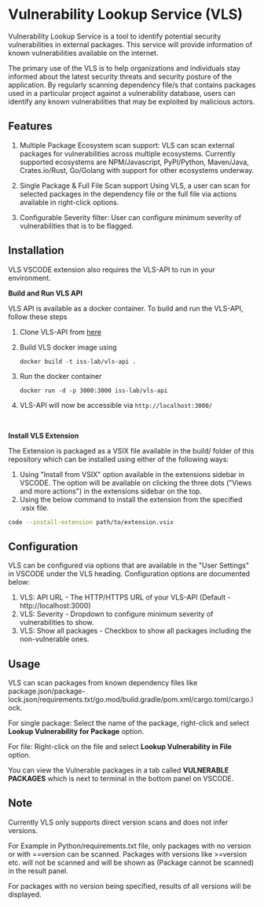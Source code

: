 # Vulnerability Lookup Service (VLS)

Vulnerability Lookup Service is a tool to identify potential security vulnerabilities in external packages. This service will provide information of known vulnerabilities available on the internet.

The primary use of the VLS is to help organizations and individuals stay informed about the latest security threats and security posture of the application.
By regularly scanning dependency file/s that contains packages used in a particular project against a vulnerability database, users can identify any known vulnerabilities that may be exploited by malicious actors.

## Features
1. Multiple Package Ecosystem scan support:
VLS can scan external packages for vulnerabilities across multiple ecosystems. Currently supported ecosystems are NPM/Javascript, PyPI/Python, Maven/Java, Crates.io/Rust, Go/Golang with support for other ecosystems underway. 

2. Single Package & Full File Scan support
Using VLS, a user can scan for selected packages in the dependency file or the full file via actions available in right-click options.

3. Configurable Severity filter: 
User can configure minimum severity of vulnerabilities that is to be flagged.

## Installation

VLS VSCODE extension also requires the VLS-API to run in your environment.

**Build and Run VLS API**

VLS API is available as a docker container. To build and run the VLS-API, follow these steps

1. Clone VLS-API from [here](https://github.com/iss-lab/vls-api.git)

2. Build VLS docker image using
    ```docker
    docker build -t iss-lab/vls-api .
    ```
3. Run the docker container
    ```docker
    docker run -d -p 3000:3000 iss-lab/vls-api
    ```
4. VLS-API will now be accessible via `http://localhost:3000/`

<br/>

**Install VLS Extension**

The Extension is packaged as a VSIX file available in the build/ folder of this repository which can be installed using either of the following ways:

1. Using "Install from VSIX" option available in the extensions sidebar in VSCODE. The option will be available on clicking the three dots ("Views and more actions") in the extensions sidebar on the top.
2. Using the below command to install the extension from the specified .vsix file.

```bash 
code --install-extension path/to/extension.vsix
```

 

## Configuration

VLS can be configured via options that are available in the "User Settings" in VSCODE under the VLS heading. Configuration options are documented below:

1. VLS: API URL - The HTTP/HTTPS URL of your VLS-API (Default - http://localhost:3000)
2. VLS: Severity - Dropdown to configure minimum severity of vulnerabilities to show.
3. VLS: Show all packages - Checkbox to show all packages including the non-vulnerable ones.

## Usage

VLS can scan packages from known dependency files like package.json/package-lock.json/requirements.txt/go.mod/build.gradle/pom.xml/cargo.toml/cargo.lock. 

For single package:
Select the name of the package, right-click and select **Lookup Vulnerability for Package** option.

For file:
Right-click on the file and select **Lookup Vulnerability in File** option.

You can view the Vulnerable packages in a tab called **VULNERABLE PACKAGES** which is next to terminal in the bottom panel on VSCODE. 

## Note

Currently VLS only supports direct version scans and does not infer versions. 

For Example in Python/requirements.txt file, only packages with no version or with ==version can be scanned. Packages with versions like >=version etc. will not be scanned and will be shown as (Package cannot be scanned) in the result panel. 

For packages with no version being specified, results of all versions will be displayed.